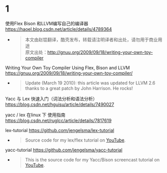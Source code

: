 
# 1

使用Flex Bison 和LLVM编写自己的编译器 https://haoel.blog.csdn.net/article/details/4789364
- > 本文由赵锟翻译，酷壳发布，转载请注明译者和出处，请勿用于商业用途 <br> 原文出处：http://gnuu.org/2009/09/18/writing-your-own-toy-compiler

Writing Your Own Toy Compiler Using Flex, Bison and LLVM https://gnuu.org/2009/09/18/writing-your-own-toy-compiler/
- > Update (March 19 2010): this article was updated for LLVM 2.6 thanks to a great patch by John Harrison. He rocks!

Yacc 与 Lex 快速入门（词法分析和语法分析） https://blog.csdn.net/hguisu/article/details/7490027

yacc / lex 在linux 下 使用指南 https://blog.csdn.net/ruglcc/article/details/7817619

lex-tutorial https://github.com/jengelsma/lex-tutorial
- > Source code for my lex/flex tutorial on [YouTube](https://www.youtube.com/watch?v=54bo1qaHAfk).

yacc-tutorial https://github.com/jengelsma/yacc-tutorial
- > This is the source code for my Yacc/Bison screencast tutorial on [YouTube](https://youtu.be/__-wUHG2rfM).
